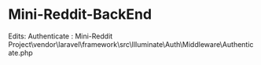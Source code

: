 # Mini-Reddit-BackEnd

Edits:
Authenticate : Mini-Reddit Project\vendor\laravel\framework\src\Illuminate\Auth\Middleware\Authenticate.php
